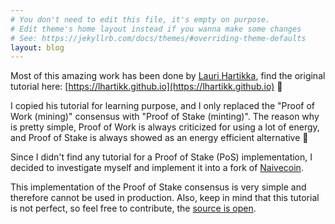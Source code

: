 ```yaml
---
# You don't need to edit this file, it's empty on purpose.
# Edit theme's home layout instead if you wanna make some changes
# See: https://jekyllrb.com/docs/themes/#overriding-theme-defaults
layout: blog
---
```



Most of this amazing work has been done by [Lauri Hartikka](https://github.com/lhartikk), find the original tutorial here: [https://lhartikk.github.io](https://lhartikk.github.io) 👏

I copied his tutorial for learning purpose, and I only replaced the "Proof of Work (mining)" consensus with "Proof of Stake (minting)". The reason why is pretty simple, Proof of Work is always criticized for using a lot of energy, and Proof of Stake is always showed as an energy efficient alternative 🌳

Since I didn't find any tutorial for a Proof of Stake (PoS) implementation, I decided to investigate myself and implement it into a fork of [Naivecoin](https://github.com/lhartikk/naivecoin). 

This implementation of the Proof of Stake consensus is very simple and therefore cannot be used in production.
Also, keep in mind that this tutorial is not perfect, so feel free to contribute, the [source is open](https://github.com/sandoche/NaivecoinStake-Proof-of-Stake-Website).